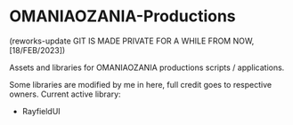 # OMANIAOZANIA-Productions

(reworks-update GIT IS MADE PRIVATE FOR A WHILE FROM NOW, [18/FEB/2023])

Assets and libraries for OMANIAOZANIA productions scripts / applications.

Some libraries are modified by me in here, full credit goes to respective owners.
Current active library:
- RayfieldUI
